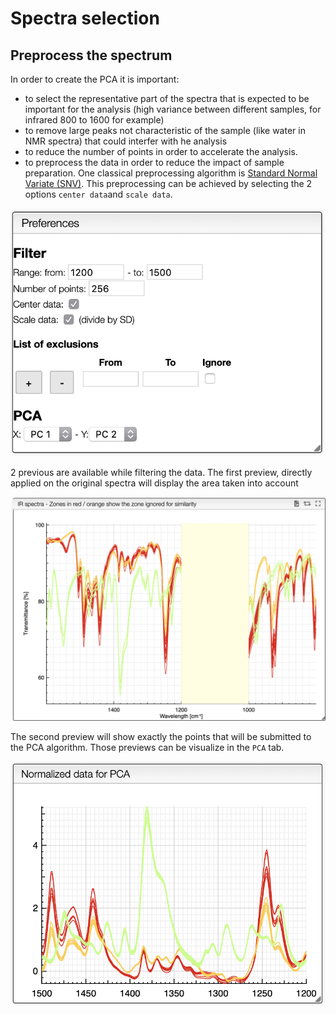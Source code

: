 # Spectra selection




## Preprocess the spectrum

In order to create the PCA it is important:
- to select the representative part of the spectra that is expected to be important for the analysis (high variance between different samples, for infrared 800 to 1600 for example)
- to remove large peaks not characteristic of the sample (like water in NMR spectra) that could interfer with he analysis
- to reduce the number of points in order to accelerate the analysis.
- to preprocess the data in order to reduce the impact of sample preparation. One classical preprocessing algorithm is [Standard Normal Variate (SNV)](http://wiki.eigenvector.com/index.php?title=Advanced_Preprocessing:_Sample_Normalization#SNV_.28Standard_Normal_Variate.29). This preprocessing can be achieved by selecting the 2 options `center data`and `scale data`.

<img src="images/preferences.png">

2 previous are available while filtering the data. The first preview, directly applied on the original spectra will display the area taken into account

<img src="images/preview.png">

The second preview will show exactly the points that will be submitted to the PCA algorithm. Those previews can be visualize in the `PCA` tab.

<img src="images/normalized.png">